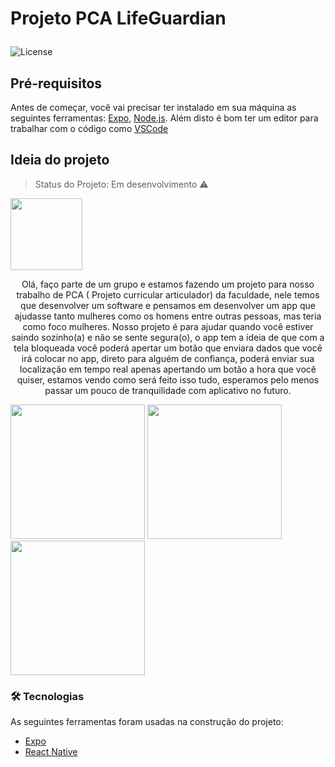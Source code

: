 #  <p> Projeto PCA LifeGuardian </p>

<img alt="License" src="https://img.shields.io/badge/license-MIT-green">

## Pré-requisitos

Antes de começar, você vai precisar ter instalado em sua máquina as seguintes ferramentas:
[Expo](https://expo.io/), [Node.js](https://reactnative.dev/).
Além disto é bom ter um editor para trabalhar com o código como [VSCode](https://code.visualstudio.com/)

## Ideia do projeto 
> Status do Projeto: Em desenvolvimento :warning:

<img src="https://github.com/joaopver10/Projeto-PCA-LifeGuardian/blob/main/src/images/police.png" 
width=115  height= 115 align-items= "center">

<p align="center"> Olá, faço parte de um grupo e estamos fazendo um projeto para nosso trabalho de PCA ( Projeto curricular articulador) da faculdade, nele temos que desenvolver um software e pensamos em desenvolver um app que ajudasse tanto mulheres como os homens entre outras pessoas, mas teria como foco mulheres. Nosso projeto é para ajudar quando você estiver saindo sozinho(a) e não se sente segura(o), o app tem a ideia de que com a tela bloqueada você poderá apertar um botão que enviara dados que você irá colocar no app, direto para alguém de confiança, poderá enviar sua localização em tempo real  apenas apertando um botão a hora que você quiser, estamos vendo como será feito isso tudo, esperamos pelo menos passar um pouco de tranquilidade com aplicativo no futuro. </p>

<p> <img src="https://github.com/joaopver10/Projeto-PCA-LifeGuardian/blob/main/assets/print1.jpeg" width=215
    height= 215> 
    <img src="https://github.com/joaopver10/Projeto-PCA-LifeGuardian/blob/main/assets/print2.jpeg" width=215  height= 215>
    <img src="https://github.com/joaopver10/Projeto-PCA-LifeGuardian/blob/main/assets/print3.jpeg" width=215  height= 215>
</p>

### 🛠 Tecnologias

As seguintes ferramentas foram usadas na construção do projeto:

- [Expo](https://expo.io/)
- [React Native](https://reactnative.dev/)
